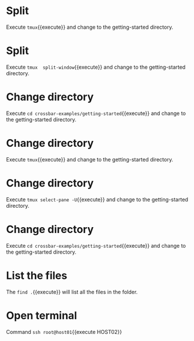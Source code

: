 

# Split 
Execute `tmux`{{execute}} and change to the getting-started directory.

# Split 
Execute `tmux  split-window`{{execute}} and change to the getting-started directory.



# Change directory
Execute `cd crossbar-examples/getting-started`{{execute}} and change to the getting-started directory.


# Change directory
Execute `tmux`{{execute}} and change to the getting-started directory.


# Change directory
Execute `tmux select-pane -U`{{execute}} and change to the getting-started directory.


# Change directory
Execute `cd crossbar-examples/getting-started`{{execute}} and change to the getting-started directory.

# List the files
The `find .`{{execute}} will list all the files in the folder.

# Open terminal
Command `ssh root@host01`{{execute HOST02}}
